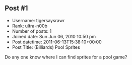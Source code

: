 ## Post #1
- Username: tigersaysrawr
- Rank: ultra-n00b
- Number of posts: 1
- Joined date: Sun Jun 06, 2010 10:50 pm
- Post datetime: 2011-06-13T15:38:10+00:00
- Post Title: (Billiards) Pool Sprites

Do any one know where I can find sprites for a pool game?
